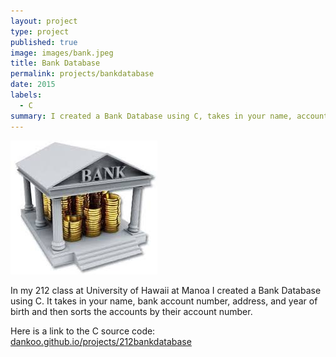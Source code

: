 ```yaml
---
layout: project
type: project
published: true
image: images/bank.jpeg
title: Bank Database
permalink: projects/bankdatabase
date: 2015
labels:
  - C
summary: I created a Bank Database using C, takes in your name, account number, address, and year of birth and then sorts them according to your account number.
---
```

<img class="ui image" src="../images/bank.jpeg">

In my 212 class at University of Hawaii at Manoa I created a Bank Database using C. It takes in your name, bank account number, address, and year of birth and then sorts the accounts by their account number.

Here is a link to the C source code: <a href="https://github.com/dankoo/dankoo.github.io/blob/master/projects/212bankdatabase/proj1.c">dankoo.github.io/projects/212bankdatabase</a>